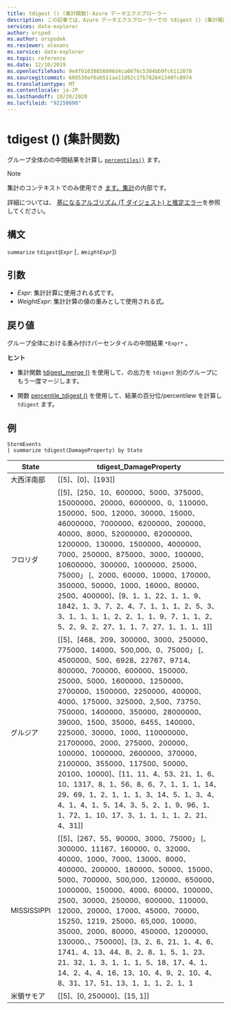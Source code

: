 ```yaml
---
title: tdigest () (集計関数)-Azure データエクスプローラー
description: この記事では、Azure データエクスプローラーでの tdigest () (集計関数) について説明します。
services: data-explorer
author: orspod
ms.author: orspodek
ms.reviewer: alexans
ms.service: data-explorer
ms.topic: reference
ms.date: 12/10/2019
ms.openlocfilehash: 9e8f61038856096d4ca6676c5304bb9fc6112070
ms.sourcegitcommit: 608539af6ab511aa11d82c17b782641340fc8974
ms.translationtype: MT
ms.contentlocale: ja-JP
ms.lasthandoff: 10/20/2020
ms.locfileid: "92250698"
---
```

# <a name="tdigest-aggregation-function"></a>tdigest () (集計関数)

グループ全体のの中間結果を計算し [`percentiles()`](percentiles-aggfunction.md) ます。

> [!NOTE]
> 集計のコンテキストでのみ使用でき [ます。集計](summarizeoperator.md)の内部です。

詳細については、 [基になるアルゴリズム (T ダイジェスト) と推定エラー](percentiles-aggfunction.md#estimation-error-in-percentiles)を参照してください。

## <a name="syntax"></a>構文

`summarize` `tdigest`(*`Expr`* [`,` *`WeightExpr`*])

## <a name="arguments"></a>引数

* *Expr*: 集計計算に使用される式です。
* *WeightExpr*: 集計計算の値の重みとして使用される式。

    
## <a name="returns"></a>戻り値

グループ全体における重み付けパーセンタイルの中間結果 `*Expr*` 。
 
 
**ヒント**

* 集計関数 [tdigest_merge ()](tdigest-merge-aggfunction.md) を使用して、の出力を `tdigest` 別のグループにもう一度マージします。

* 関数 [percentile_tdigest ()](percentile-tdigestfunction.md) を使用して、結果の百分位/percentilew を計算し `tdigest` ます。

## <a name="examples"></a>例

<!-- csl: https://help.kusto.windows.net:443/Samples -->
```kusto
StormEvents
| summarize tdigest(DamageProperty) by State
```

|State|tdigest_DamageProperty|
|---|---|
|大西洋南部|[[5]、[0]、[193]]|
|フロリダ|[[5]、[250、10、600000、5000、375000、15000000、20000、6000000、0、110000、150000、500、12000、30000、15000、46000000、7000000、6200000、200000、40000、8000、52000000、62000000、1200000、130000、1500000、4000000、7000、250000、875000、3000、100000、10600000、300000、1000000、25000、75000」 [、2000、60000、10000、170000、350000、50000、1000、16000、80000、2500、400000]、[9、1、1、22、1、1、9、1842、1、3、7、2、4、7、1、1、1、2、5、3、3、1、1、1、1、2、2、1、1、9、7、1、1、2、5、2、9、2、27、1、1、7、27、1、1、1、1]]|
|グルジア|[[5]、[468、209、300000、3000、250000、775000、14000、500,000、0、75000」 [、4500000、500、6928、22767、9714、800000、700000、600000、150000、25000、5000、1600000、1250000、2700000、1500000、2250000、400000、4000、175000、325000、2,500、73750、750000、1400000、350000、28000000、39000、1500、35000、6455、140000、225000、30000、1000、110000000、21700000、2000、275000、200000、100000、1000000、2600000、370000、2100000、355000、117500、50000、20100、10000]、[11、11、4、53、21、1、6、10、1317、8、1、56、8、6、7、1、1、1、14、29、69、1、2、1、1、1、3、14、5、1、3、4、4、1、4、1、5、14、3、5、2、1、9、96、1、1、72、1、10、17、3、1、1、1、1、2、21、4、31]]|
|MISSISSIPPI|[[5]、[267、55、90000、3000、75000」 [、300000、11167、160000、0、32000、40000、1000、7000、13000、8000、400000、200000、180000、50000、15000、5000、700000、500,000、120000、650000、1000000、150000、4000、60000、100000、2500、30000、250000、600000、110000、12000、20000、17000、45000、70000、15250、1219、25000、65,000、10000、35000、2000、80000、450000、1200000、130000、、750000]、[3、2、6、21、1、4、6、1741、4、13、44、8、2、8、1、5、1、23、21、32、1、3、1、1、1、5、18、17、4、1、14、2、4、4、16、13、10、4、9、2、10、4、8、31、17、51、13、1、1、1、2、1、1|
|米領サモア|[[5]、[0, 250000]、[15, 1]]|
